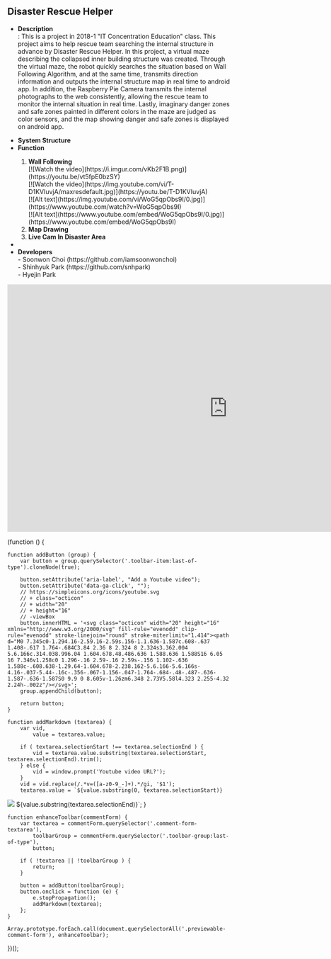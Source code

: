 <h2><b>Disaster Rescue Helper</b></h1>
<ul>
  <p lign="justify">
  <li><b>Description</b></li>
  : This is a project in 2018-1 "IT Concentration Education" class. This project aims to help rescue team searching the internal structure in advance by Disaster Rescue Helper. In this project, a virtual maze describing the collapsed inner building structure was created. Through the virtual maze, the robot quickly searches the situation based on Wall Following Algorithm, and at the same time, transmits direction information and outputs the internal structure map in real time to android app. In addition, the Raspberry Pie Camera transmits the internal photographs to the web consistently, allowing the rescue team to monitor the internal situation in real time. Lastly, imaginary danger zones and safe zones painted in different colors in the maze are judged as color sensors, and the map showing danger and safe zones is displayed on android app.</p>
  <li><b>System Structure</b></li>
  <li><b>Function</b></li>
  <ol>
    <li><b>Wall Following</b></li>
    [![Watch the video](https://i.imgur.com/vKb2F1B.png)](https://youtu.be/vt5fpE0bzSY)<br>
    [![Watch the video](https://img.youtube.com/vi/T-D1KVIuvjA/maxresdefault.jpg)](https://youtu.be/T-D1KVIuvjA)<br>
    [![Alt text](https://img.youtube.com/vi/WoG5qpObs9I/0.jpg)](https://www.youtube.com/watch?v=WoG5qpObs9I)<br>
    [![Alt text](https://www.youtube.com/embed/WoG5qpObs9I/0.jpg)](https://www.youtube.com/embed/WoG5qpObs9I)
    <li><b>Map Drawing</b></li>
    <li><b>Live Cam In Disaster Area</b></li>
  </ol>
  <li><b></b></li>
  <li><b>Developers</b></li>
  - Soonwon Choi (https://github.com/iamsoonwonchoi)<br>
  - Shinhyuk Park (https://github.com/snhpark)<br>
  - Hyejin Park
</ul>


<iframe width="994" height="559" src="https://www.youtube.com/embed/WoG5qpObs9I" frameborder="0" allow="accelerometer; autoplay; encrypted-media; gyroscope; picture-in-picture" allowfullscreen></iframe>


(function () {

    function addButton (group) {
        var button = group.querySelector('.toolbar-item:last-of-type').cloneNode(true);

        button.setAttribute('aria-label', "Add a Youtube video");
        button.setAttribute('data-ga-click', "");
        // https://simpleicons.org/icons/youtube.svg
        // + class="octicon"
        // + width="20"
        // + height="16"
        // -viewBox
        button.innerHTML = '<svg class="octicon" width="20" height="16" xmlns="http://www.w3.org/2000/svg" fill-rule="evenodd" clip-rule="evenodd" stroke-linejoin="round" stroke-miterlimit="1.414"><path d="M0 7.345c0-1.294.16-2.59.16-2.59s.156-1.1.636-1.587c.608-.637 1.408-.617 1.764-.684C3.84 2.36 8 2.324 8 2.324s3.362.004 5.6.166c.314.038.996.04 1.604.678.48.486.636 1.588.636 1.588S16 6.05 16 7.346v1.258c0 1.296-.16 2.59-.16 2.59s-.156 1.102-.636 1.588c-.608.638-1.29.64-1.604.678-2.238.162-5.6.166-5.6.166s-4.16-.037-5.44-.16c-.356-.067-1.156-.047-1.764-.684-.48-.487-.636-1.587-.636-1.587S0 9.9 0 8.605v-1.26zm6.348 2.73V5.58l4.323 2.255-4.32 2.24h-.002z"/></svg>';
        group.appendChild(button);

        return button;
    }

    function addMarkdown (textarea) {
        var vid,
            value = textarea.value;

        if ( textarea.selectionStart !== textarea.selectionEnd ) {
            vid = textarea.value.substring(textarea.selectionStart, textarea.selectionEnd).trim();
        } else {
            vid = window.prompt('Youtube video URL?');
        }
        vid = vid.replace(/.*v=([a-z0-9_-]+).*/gi, '$1');
        textarea.value = `${value.substring(0, textarea.selectionStart)}
[![](https://img.youtube.com/vi/${vid}/0.jpg)](http://www.youtube.com/watch?v=${vid} "Click to play on Youtube.com")
${value.substring(textarea.selectionEnd)}`;
    }

    function enhanceToolbar(commentForm) {
        var textarea = commentForm.querySelector('.comment-form-textarea'),
            toolbarGroup = commentForm.querySelector('.toolbar-group:last-of-type'),
            button;

        if ( !textarea || !toolbarGroup ) {
            return;
        }

        button = addButton(toolbarGroup);
        button.onclick = function (e) {
            e.stopPropagation();
            addMarkdown(textarea);
        };
    }

    Array.prototype.forEach.call(document.querySelectorAll('.previewable-comment-form'), enhanceToolbar);
})();
